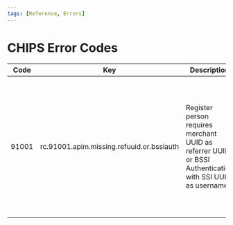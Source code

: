```yaml
---
tags: [Reference, Errors]
---
```


# CHIPS Error Codes

| Code | Key | Description | Resolution |
|--- |--- |--- | --- |
|91001| rc.91001.apim.missing.refuuid.or.bssiauth | Register person requires merchant UUID as referrer UUID or BSSI Authentication with SSI UUID as username | If you are integrating as a Subscribed Service Intermediary, please use [Basic Subscribed Service Intermediary (BSSI)][chips-auth-bssi] when calling the [POST /chips/register/person][chips-api-post-register-person] endpoint. If integrating as a Merchant Referrer, please specify your [Merchant UUID][chips-mib-merchantuuid] in the *referrerUuid* field in the payload to [POST /chips/register/person][chips-api-post-register-person]. |




[chips-auth-bssi]: ../1-CHIPS-Authorization/20-CHIPS-Basic-Subscribed-Service-Intermediary-Authentication.md
[chips-api-post-register-person]: ../../reference/sandbox-chips-register/swagger.json/paths/~1person/post
[chips-mib-merchantuuid]: ./